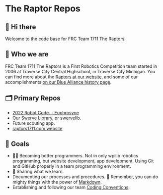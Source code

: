 # The Raptor Repos

## 👋 Hi there

Welcome to the code base for FRC Team 1711 The Raptors!

## 🙋‍ Who we are

FRC Team 1711 The Raptors is a First Robotics Competition team started in 2006
at Traverse City Central Highschool, in Traverse City Michigan.  You can find
more about the [Raptors at our website](https://raptors1711.com/), and some of
our accomplishments [on our Blue Alliance history page](https://www.thebluealliance.com/team/1711/history).

## 🗂️ Primary Repos

* [2022 Robot Code. - Euphrosyne](https://github.com/frc1711/Euphrosyne)
* Our [Swerve Library](https://github.com/frc1711/swervelib), or swervelib.
* Future scouting app.
* [raptors1711.com website](https://github.com/frc1711/raptors1711.com)

## 🥅 Goals

* 👩‍💻 Becoming better programmers.  Not in only wpilib robotics programming,
  but website development, app development.  Using Git and GitHub properly in a
  team programming environment.
* 📖 Sharing what we learn.
* Documenting our processes and procedures. 🧙 Remember, you can do mighty
  things with the power of [Markdown](https://docs.github.com/github/writing-on-github/getting-started-with-writing-and-formatting-on-github/basic-writing-and-formatting-syntax).
* Establishing and following our team [Coding Conventions](/profile/coding-conventions.md).
